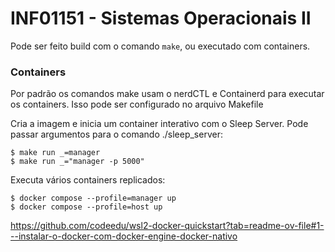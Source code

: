 # INF01151 - Sistemas Operacionais II

Pode ser feito build com o comando `make`, ou executado com containers.

### Containers

Por padrão os comandos make usam o nerdCTL e Containerd para executar os containers. Isso pode ser configurado no arquivo Makefile

Cria a imagem e inicia um container interativo com o Sleep Server. Pode passar argumentos para o comando ./sleep_server:

```
$ make run _=manager
$ make run _="manager -p 5000"
```

Executa vários containers replicados:

```
$ docker compose --profile=manager up
$ docker compose --profile=host up
```

https://github.com/codeedu/wsl2-docker-quickstart?tab=readme-ov-file#1---instalar-o-docker-com-docker-engine-docker-nativo